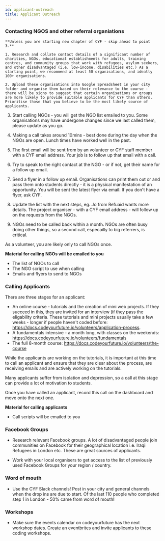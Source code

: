 ```yaml
---
id: applicant-outreach
title: Applicant Outreach
---
```


### Contacting NGOS and other referral organiations

```
**Unless you are starting new chapter of CYF - skip ahead to point 3.**

1. Research and collate contact details of a significant number of charities, NGOs, educational establishments for adults, training centres, and community groups that work with refugees, asylum seekers, and other disadvantaged (i.e. low-income, disabilities etc.) As a starting point, we recommend at least 50 organisations, and ideally 100+ organisations. 

2. Upload these organisations into Google Spreadsheet in your city folder and organise them based on their relevance to the course - there will be signs to suggest that certain organisations or groups are more likely to provide suitable applicants for CYF than others. Prioritise those that you believe to be the most likely source of applicants. 

```

3. Start calling NGOs - you will get the NGO list emailed to you. Some organisations may have undergone changes since we last called them, please update as you go.  

4. Making a call takes around 10mins - best done during the day when the NGOs are open. Lunch times have worked well in the past. 

5. The first email will be sent from by an volunteer or CYF staff member with a CYF email address. Your job is to follow up that email with a call. 

6. Try to speak to the right contact at the NGO - or if not, get their name for a follow up email. 

7. Send a flyer in a follow up email. Organisations can print them out or and pass them onto students directly - it is a physical manifestation of an opportunity. You will be sent the latest flyer via email. If you don't have a flyer, ask CYF.  

6. Update the list with the next steps, eg. Jo from Refuaid wants more details. The project organiser - with a CYF email address - will follow up on the requests from the NGOs.

7. NGOs need to be called back within a month. NGOs are often busy doing other things, so a second call, especailly to big referrers, is critical. 

As a volunteer, you are likely only to call NGOs once.

**Material for calling NGOs will be emailed to you**
- The list of NGOs to call
- The NGO script to use when calling
- Emails and flyers to send to NGOs 

### Calling Applicants

There are three stages for an applicant:

- An online course - tutorials and the creation of mini web projects. If they succeed in this, they are invited for an interview (if they pass the eligability criteria. These tutorials and mini projects usually take a few weeks - longer if people haven't coded before: https://docs.codeyourfuture.io/volunteers/application-process. 
- A fundamentals intensive - a month long, with classes on the weekends: https://docs.codeyourfuture.io/volunteers/fundamentals
- The full 8-month course: https://docs.codeyourfuture.io/volunteers/the-course

While the applicants are working on the tutorials, it is important at this time to call an applicant and ensure that they are clear about the process, are receiving emails and are actively working on the tutorials. 

Many applicants suffer from isolation and depression, so a call at this stage can provide a lot of motivation to students.

Once you have called an applicant, record this call on the dashboard and move onto the next one. 

**Material for calling applicants**
- Call scripts will be emailed to you

### Facebook Groups

- Research relevant Facebook groups. A lot of disadvantaged people join communities on Facebook for their geographical location i.e. Iraqi Refugees in London etc. These are great sources of applicants.

- Work with your local organisers to get access to the list of previously used Facebook Groups for your region / country.  

### Word of mouth

- Use the CYF Slack channels! Post in your city and general channels when the drop ins are due to start. Of the last 110 people who completed step 1 in London - 50% came from word of mouth! 

### Workshops

- Make sure the events calendar on codeyourfuture has the next workshop dates. Create an eventbrites and invite applicants to these coding workshops.  


